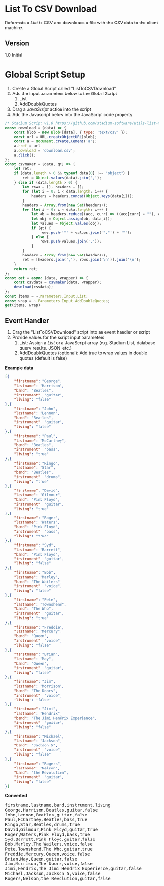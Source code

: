 # List To CSV Download

Reformats a *List* to CSV and downloads a file with the CSV data to the client machine. 

## Version 

1.0 Initial

# Global Script Setup
1. Create a Global Script called "ListToCSVDownload"
2. Add the input parameters below to the Global Script
   1. List
   2. AddDoubleQuotes
3. Drag a *JavaScript* action into the script
4. Add the Javascript below into the JavaScript code property
```javascript
/* Stadium Script v1.0 https://github.com/stadium-software/utils-list-to-csv-download */
const download = (data) => {
    const blob = new Blob([data], { type: 'text/csv' });
    const url = URL.createObjectURL(blob);
    const a = document.createElement('a');
    a.href = url;
    a.download = 'download.csv';
    a.click();
};
const csvmaker = (data, qt) => {
    let ret;
    if (data.length > 0 && typeof data[0] !== "object") {
        ret = Object.values(data).join(',');
    } else if (data.length > 0) {
        let rows = [], headers = [];
        for (let i = 0; i < data.length; i++) {
            headers = headers.concat(Object.keys(data[i]));
        }
        headers = Array.from(new Set(headers));
        for (let i = 0; i < data.length; i++) {
            let ob = headers.reduce((acc, curr) => ((acc[curr] = ""), acc), {});
            let obj = Object.assign(ob, data[i]);
            let values = Object.values(obj);
            if (qt) {
                rows.push('"' + values.join('","') + '"');
            } else { 
                rows.push(values.join(','));
            }
        }
        headers = Array.from(new Set(headers));
        ret = [headers.join(','), rows.join('\n')].join('\n');
    }
    return ret;
};
const get = async (data, wrapper) => {
    const csvdata = csvmaker(data, wrapper);
    download(csvdata);
};
const items = ~.Parameters.Input.List;
const wrap = ~.Parameters.Input.AddDoubleQuotes;
get(items, wrap);
```

## Event Handler
1. Drag the "ListToCSVDownload" script into an event handler or script
2. Provide values for the script input parameters
   1. List: Assign a *List* or a JavaScript array (e.g. Stadium List, database query results, JSON, etc.)
   2. AddDoubleQuotes (optional): Add true to wrap values in double quotes (default is false)

**Example data**
```json
[{
	"firstname": "George",
	"lastname": "Harrison",
	"band": "Beatles",
	"instrument": "guitar",
	"living": "false"
},{
	"firstname": "John",
	"lastname": "Lennon",
	"band": "Beatles",
	"instrument": "guitar",
	"living": "false"
},{
	"firstname": "Paul",
	"lastname": "McCartney",
	"band": "Beatles",
	"instrument": "bass",
	"living": "true"
},{
	"firstname": "Ringo",
	"lastname": "Star",
	"band": "Beatles",
	"instrument": "drums",
	"living": "true"
},{
	"firstname": "David",
	"lastname": "Gilmour",
	"band": "Pink Floyd",
	"instrument": "guitar",
	"living": "true"
},{
	"firstname": "Roger",
	"lastname": "Waters",
	"band": "Pink Floyd",
	"instrument": "bass",
	"living": "true"
},{
	"firstname": "Syd",
	"lastname": "Barrett",
	"band": "Pink Floyd",
	"instrument": "guitar",
	"living": "false"
},{
	"firstname": "Bob",
	"lastname": "Marley",
	"band": "The Wailers",
	"instrument": "voice",
	"living": "false"
},{
	"firstname": "Pete",
	"lastname": "Townshend",
	"band": "The Who",
	"instrument": "guitar",
	"living": "true"
},{
	"firstname": "Freddie",
	"lastname": "Mercury",
	"band": "Queen",
	"instrument": "voice",
	"living": "false"
},{
	"firstname": "Brian",
	"lastname": "May",
	"band": "Queen",
	"instrument": "guitar",
	"living": "false"
},{
	"firstname": "Jim",
	"lastname": "Morrison",
	"band": "The Doors",
	"instrument": "voice",
	"living": "false"
},{
	"firstname": "Jimi",
	"lastname": "Hendrix",
	"band": "The Jimi Hendrix Experience",
	"instrument": "guitar",
	"living": "false"
},{
	"firstname": "Michael",
	"lastname": "Jackson",
	"band": "Jackson 5",
	"instrument": "voice",
	"living": "false"
},{
	"firstname": "Rogers",
	"lastname": "Nelson",
	"band": "the Revolution",
	"instrument": "guitar",
	"living": "false"
}]
```

**Converted**
<pre>
firstname,lastname,band,instrument,living
George,Harrison,Beatles,guitar,false
John,Lennon,Beatles,guitar,false
Paul,McCartney,Beatles,bass,true
Ringo,Star,Beatles,drums,true
David,Gilmour,Pink Floyd,guitar,true
Roger,Waters,Pink Floyd,bass,true
Syd,Barrett,Pink Floyd,guitar,false
Bob,Marley,The Wailers,voice,false
Pete,Townshend,The Who,guitar,true
Freddie,Mercury,Queen,voice,false
Brian,May,Queen,guitar,false
Jim,Morrison,The Doors,voice,false
Jimi,Hendrix,The Jimi Hendrix Experience,guitar,false
Michael,Jackson,Jackson 5,voice,false
Rogers,Nelson,the Revolution,guitar,false
</pre>